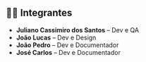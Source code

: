 ## 👨‍💻 Integrantes

- **Juliano Cassimiro dos Santos** – Dev e QA  
- **João Lucas** – Dev e Design  
- **João Pedro** – Dev e Documentador  
- **José Carlos** – Dev e Documentador

